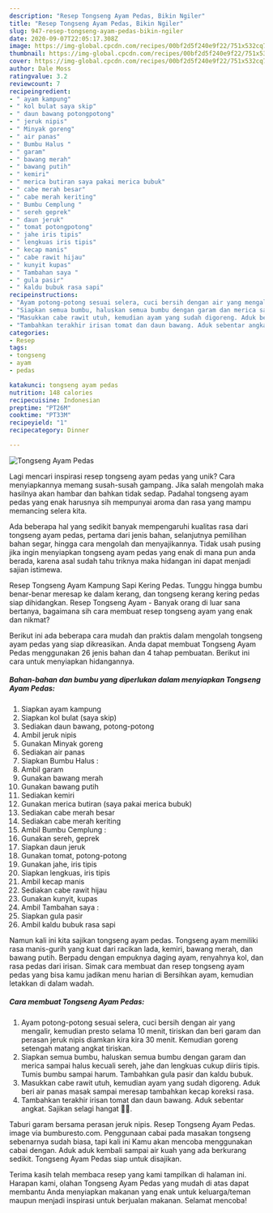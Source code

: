 ```yaml
---
description: "Resep Tongseng Ayam Pedas, Bikin Ngiler"
title: "Resep Tongseng Ayam Pedas, Bikin Ngiler"
slug: 947-resep-tongseng-ayam-pedas-bikin-ngiler
date: 2020-09-07T22:05:17.308Z
image: https://img-global.cpcdn.com/recipes/00bf2d5f240e9f22/751x532cq70/tongseng-ayam-pedas-foto-resep-utama.jpg
thumbnail: https://img-global.cpcdn.com/recipes/00bf2d5f240e9f22/751x532cq70/tongseng-ayam-pedas-foto-resep-utama.jpg
cover: https://img-global.cpcdn.com/recipes/00bf2d5f240e9f22/751x532cq70/tongseng-ayam-pedas-foto-resep-utama.jpg
author: Dale Moss
ratingvalue: 3.2
reviewcount: 7
recipeingredient:
- " ayam kampung"
- " kol bulat saya skip"
- " daun bawang potongpotong"
- " jeruk nipis"
- " Minyak goreng"
- " air panas"
- " Bumbu Halus "
- " garam"
- " bawang merah"
- " bawang putih"
- " kemiri"
- " merica butiran saya pakai merica bubuk"
- " cabe merah besar"
- " cabe merah keriting"
- " Bumbu Cemplung "
- " sereh geprek"
- " daun jeruk"
- " tomat potongpotong"
- " jahe iris tipis"
- " lengkuas iris tipis"
- " kecap manis"
- " cabe rawit hijau"
- " kunyit kupas"
- " Tambahan saya "
- " gula pasir"
- " kaldu bubuk rasa sapi"
recipeinstructions:
- "Ayam potong-potong sesuai selera, cuci bersih dengan air yang mengalir, kemudian presto selama 10 menit, tiriskan dan beri garam dan perasan jeruk nipis diamkan kira kira 30 menit. Kemudian goreng setengah matang angkat tiriskan."
- "Siapkan semua bumbu, haluskan semua bumbu dengan garam dan merica sampai halus kecuali sereh, jahe dan lengkuas cukup diiris tipis. Tumis bumbu sampai harum. Tambahkan gula pasir dan kaldu bubuk."
- "Masukkan cabe rawit utuh, kemudian ayam yang sudah digoreng. Aduk beri air panas masak sampai meresap tambahkan kecap koreksi rasa."
- "Tambahkan terakhir irisan tomat dan daun bawang. Aduk sebentar angkat. Sajikan selagi hangat 🤗😘."
categories:
- Resep
tags:
- tongseng
- ayam
- pedas

katakunci: tongseng ayam pedas 
nutrition: 148 calories
recipecuisine: Indonesian
preptime: "PT26M"
cooktime: "PT33M"
recipeyield: "1"
recipecategory: Dinner

---
```



![Tongseng Ayam Pedas](https://img-global.cpcdn.com/recipes/00bf2d5f240e9f22/751x532cq70/tongseng-ayam-pedas-foto-resep-utama.jpg)

Lagi mencari inspirasi resep tongseng ayam pedas yang unik? Cara menyiapkannya memang susah-susah gampang. Jika salah mengolah maka hasilnya akan hambar dan bahkan tidak sedap. Padahal tongseng ayam pedas yang enak harusnya sih mempunyai aroma dan rasa yang mampu memancing selera kita.

Ada beberapa hal yang sedikit banyak mempengaruhi kualitas rasa dari tongseng ayam pedas, pertama dari jenis bahan, selanjutnya pemilihan bahan segar, hingga cara mengolah dan menyajikannya. Tidak usah pusing jika ingin menyiapkan tongseng ayam pedas yang enak di mana pun anda berada, karena asal sudah tahu triknya maka hidangan ini dapat menjadi sajian istimewa.

Resep Tongseng Ayam Kampung Sapi Kering Pedas. Tunggu hingga bumbu benar-benar meresap ke dalam kerang, dan tongseng kerang kering pedas siap dihidangkan. Resep Tongseng Ayam - Banyak orang di luar sana bertanya, bagaimana sih cara membuat resep tongseng ayam yang enak dan nikmat?


Berikut ini ada beberapa cara mudah dan praktis dalam mengolah tongseng ayam pedas yang siap dikreasikan. Anda dapat membuat Tongseng Ayam Pedas menggunakan 26 jenis bahan dan 4 tahap pembuatan. Berikut ini cara untuk menyiapkan hidangannya.

<!--inarticleads1-->

##### Bahan-bahan dan bumbu yang diperlukan dalam menyiapkan Tongseng Ayam Pedas:

1. Siapkan  ayam kampung
1. Siapkan  kol bulat (saya skip)
1. Sediakan  daun bawang, potong-potong
1. Ambil  jeruk nipis
1. Gunakan  Minyak goreng
1. Sediakan  air panas
1. Siapkan  Bumbu Halus :
1. Ambil  garam
1. Gunakan  bawang merah
1. Gunakan  bawang putih
1. Sediakan  kemiri
1. Gunakan  merica butiran (saya pakai merica bubuk)
1. Sediakan  cabe merah besar
1. Sediakan  cabe merah keriting
1. Ambil  Bumbu Cemplung :
1. Gunakan  sereh, geprek
1. Siapkan  daun jeruk
1. Gunakan  tomat, potong-potong
1. Gunakan  jahe, iris tipis
1. Siapkan  lengkuas, iris tipis
1. Ambil  kecap manis
1. Sediakan  cabe rawit hijau
1. Gunakan  kunyit, kupas
1. Ambil  Tambahan saya :
1. Siapkan  gula pasir
1. Ambil  kaldu bubuk rasa sapi


Namun kali ini kita sajikan tongseng ayam pedas. Tongseng ayam memiliki rasa manis-gurih yang kuat dari racikan lada, kemiri, bawang merah, dan bawang putih. Berpadu dengan empuknya daging ayam, renyahnya kol, dan rasa pedas dari irisan. Simak cara membuat dan resep tongseng ayam pedas yang bisa kamu jadikan menu harian di Bersihkan ayam, kemudian letakkan di dalam wadah. 

<!--inarticleads2-->

##### Cara membuat Tongseng Ayam Pedas:

1. Ayam potong-potong sesuai selera, cuci bersih dengan air yang mengalir, kemudian presto selama 10 menit, tiriskan dan beri garam dan perasan jeruk nipis diamkan kira kira 30 menit. Kemudian goreng setengah matang angkat tiriskan.
1. Siapkan semua bumbu, haluskan semua bumbu dengan garam dan merica sampai halus kecuali sereh, jahe dan lengkuas cukup diiris tipis. Tumis bumbu sampai harum. Tambahkan gula pasir dan kaldu bubuk.
1. Masukkan cabe rawit utuh, kemudian ayam yang sudah digoreng. Aduk beri air panas masak sampai meresap tambahkan kecap koreksi rasa.
1. Tambahkan terakhir irisan tomat dan daun bawang. Aduk sebentar angkat. Sajikan selagi hangat 🤗😘.


Taburi garam bersama perasan jeruk nipis. Resep Tongseng Ayam Pedas. image via bumburesto.com. Penggunaan cabai pada masakan tongseng sebenarnya sudah biasa, tapi kali ini Kamu akan mencoba menggunakan cabai dengan. Aduk aduk kembali sampai air kuah yang ada berkurang sedikit. Tongseng Ayam Pedas siap untuk disajikan. 

Terima kasih telah membaca resep yang kami tampilkan di halaman ini. Harapan kami, olahan Tongseng Ayam Pedas yang mudah di atas dapat membantu Anda menyiapkan makanan yang enak untuk keluarga/teman maupun menjadi inspirasi untuk berjualan makanan. Selamat mencoba!
